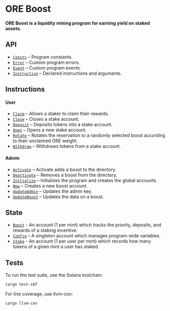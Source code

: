 # ORE Boost

**ORE Boost is a liquidity mining program for earning yield on staked assets.**


## API
- [`Consts`](api/src/consts.rs) – Program constants.
- [`Error`](api/src/error.rs) – Custom program errors.
- [`Event`](api/src/error.rs) – Custom program events.
- [`Instruction`](api/src/instruction.rs) – Declared instructions and arguments.

## Instructions
#### User
- [`Claim`](program/src/claim.rs) – Allows a staker to claim their rewards.
- [`Close`](program/src/close.rs) – Closes a stake account.
- [`Deposit`](program/src/deposit.rs) – Deposits tokens into a stake account.
- [`Open`](program/src/open.rs) – Opens a new stake account.
- [`Rotate`](program/src/rotate.rs) – Rotates the reservation to a randomly selected boost according to their unclaimed ORE weight.
- [`Withdraw`](program/src/withdraw.rs) – Withdraws tokens from a stake account.

#### Admin  
- [`Activate`](program/src/activate.rs) – Activate adds a boost to the directory.
- [`Deactivate`](program/src/deactivate.rs) – Removes a boost from the directory.
- [`Initialize`](program/src/initialize.rs) – Initializes the program and creates the global accounts.
- [`New`](program/src/new.rs) – Creates a new boost account.
- [`UpdateAdmin`](program/src/update_admin.rs) – Updates the admin key.
- [`UpdateBoost`](program/src/update_boost.rs) – Updates the data on a boost.

## State
 - [`Boost`](api/src/state/boost.rs) - An account (1 per mint) which tracks the priority, deposits, and rewards of a staking incentive.
 - [`Config`](api/src/state/config.rs) – A singleton account which manages program-wide variables.
 - [`Stake`](api/src/state/stake.rs) - An account (1 per user per mint) which records how many tokens of a given mint a user has staked. 

## Tests

To run the test suite, use the Solana toolchain: 

```
cargo test-sbf
```

For line coverage, use llvm-cov:

```
cargo llvm-cov
```
